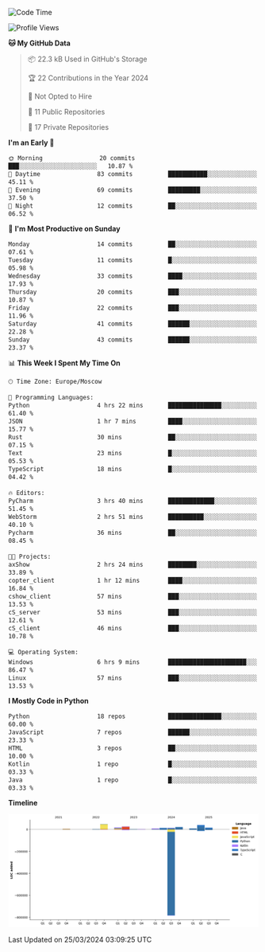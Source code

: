 <!--START_SECTION:waka-->
![Code Time](http://img.shields.io/badge/Code%20Time-230%20hrs%2050%20mins-blue)

![Profile Views](http://img.shields.io/badge/Profile%20Views-19-blue)

**🐱 My GitHub Data** 

> 📦 22.3 kB Used in GitHub's Storage 
 > 
> 🏆 22 Contributions in the Year 2024
 > 
> 🚫 Not Opted to Hire
 > 
> 📜 11 Public Repositories 
 > 
> 🔑 17 Private Repositories 
 > 
**I'm an Early 🐤** 

```text
🌞 Morning                20 commits          ███░░░░░░░░░░░░░░░░░░░░░░   10.87 % 
🌆 Daytime                83 commits          ███████████░░░░░░░░░░░░░░   45.11 % 
🌃 Evening                69 commits          █████████░░░░░░░░░░░░░░░░   37.50 % 
🌙 Night                  12 commits          ██░░░░░░░░░░░░░░░░░░░░░░░   06.52 % 
```
📅 **I'm Most Productive on Sunday** 

```text
Monday                   14 commits          ██░░░░░░░░░░░░░░░░░░░░░░░   07.61 % 
Tuesday                  11 commits          █░░░░░░░░░░░░░░░░░░░░░░░░   05.98 % 
Wednesday                33 commits          ████░░░░░░░░░░░░░░░░░░░░░   17.93 % 
Thursday                 20 commits          ███░░░░░░░░░░░░░░░░░░░░░░   10.87 % 
Friday                   22 commits          ███░░░░░░░░░░░░░░░░░░░░░░   11.96 % 
Saturday                 41 commits          ██████░░░░░░░░░░░░░░░░░░░   22.28 % 
Sunday                   43 commits          ██████░░░░░░░░░░░░░░░░░░░   23.37 % 
```


📊 **This Week I Spent My Time On** 

```text
🕑︎ Time Zone: Europe/Moscow

💬 Programming Languages: 
Python                   4 hrs 22 mins       ███████████████░░░░░░░░░░   61.40 % 
JSON                     1 hr 7 mins         ████░░░░░░░░░░░░░░░░░░░░░   15.77 % 
Rust                     30 mins             ██░░░░░░░░░░░░░░░░░░░░░░░   07.15 % 
Text                     23 mins             █░░░░░░░░░░░░░░░░░░░░░░░░   05.53 % 
TypeScript               18 mins             █░░░░░░░░░░░░░░░░░░░░░░░░   04.42 % 

🔥 Editors: 
PyCharm                  3 hrs 40 mins       █████████████░░░░░░░░░░░░   51.45 % 
WebStorm                 2 hrs 51 mins       ██████████░░░░░░░░░░░░░░░   40.10 % 
Pycharm                  36 mins             ██░░░░░░░░░░░░░░░░░░░░░░░   08.45 % 

🐱‍💻 Projects: 
axShow                   2 hrs 24 mins       ████████░░░░░░░░░░░░░░░░░   33.89 % 
copter_client            1 hr 12 mins        ████░░░░░░░░░░░░░░░░░░░░░   16.84 % 
cshow_client             57 mins             ███░░░░░░░░░░░░░░░░░░░░░░   13.53 % 
cS_server                53 mins             ███░░░░░░░░░░░░░░░░░░░░░░   12.61 % 
cS_client                46 mins             ███░░░░░░░░░░░░░░░░░░░░░░   10.78 % 

💻 Operating System: 
Windows                  6 hrs 9 mins        ██████████████████████░░░   86.47 % 
Linux                    57 mins             ███░░░░░░░░░░░░░░░░░░░░░░   13.53 % 
```

**I Mostly Code in Python** 

```text
Python                   18 repos            ███████████████░░░░░░░░░░   60.00 % 
JavaScript               7 repos             ██████░░░░░░░░░░░░░░░░░░░   23.33 % 
HTML                     3 repos             ██░░░░░░░░░░░░░░░░░░░░░░░   10.00 % 
Kotlin                   1 repo              █░░░░░░░░░░░░░░░░░░░░░░░░   03.33 % 
Java                     1 repo              █░░░░░░░░░░░░░░░░░░░░░░░░   03.33 % 
```



**Timeline**

![Lines of Code chart](https://raw.githubusercontent.com/adlemx/adlemx/main/assets/bar_graph.png)


 Last Updated on 25/03/2024 03:09:25 UTC
<!--END_SECTION:waka-->
